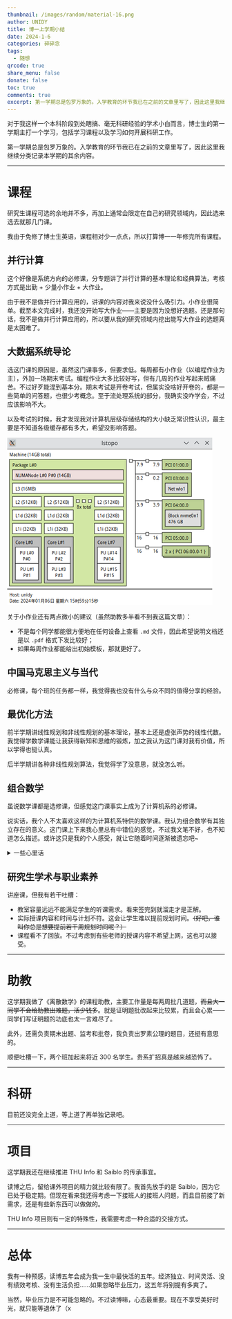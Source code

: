 ```yaml
---
thumbnail: /images/random/material-16.png
author: UNIDY
title: 博一上学期小结
date: 2024-1-6
categories: 碎碎念
tags:
  - 随想
qrcode: true
share_menu: false
donate: false
toc: true
comments: true
excerpt: 第一学期总是包罗万象的。入学教育的环节我已在之前的文章里写了，因此这里我继续分类记录本学期的其余内容。
---
```


对于我这样一个本科阶段到处瞎搞、毫无科研经验的学术小白而言，博士生的第一学期主打一个学习，包括学习课程以及学习如何开展科研工作。

第一学期总是包罗万象的。入学教育的环节我已在之前的文章里写了，因此这里我继续分类记录本学期的其余内容。

---

# 课程

研究生课程可选的余地并不多，再加上通常会限定在自己的研究领域内，因此选来选去就那几门课。

我由于免修了博士生英语，课程相对少一点点，所以打算博一一年修完所有课程。

## 并行计算

这个好像是系统方向的必修课，分专题讲了并行计算的基本理论和经典算法，考核方式是出勤 + 少量小作业 + 大作业。

由于我不是做并行计算应用的，讲课的内容对我来说没什么吸引力。小作业很简单。截至本文完成时，我还没开始写大作业——主要是因为没想好选题。还是那句话，我不是做并行计算应用的，所以要从我的研究领域内挖出能写大作业的选题真是太困难了。

## 大数据系统导论

选这门课的原因是，虽然这门课事多，但要求低。每周都有小作业（以编程作业为主），外加一场期末考试。编程作业大多比较好写，但有几周的作业写起来贼痛苦。不过好歹能混到基本分。期末考试是开卷考试，但属实没啥好开卷的，都是一些简单的问答题，也很少考概念。至于流处理系统的部分，我确实没咋学会，不过应该影响不大。

以及考试的时候，我才发现我对计算机层级存储结构的大小缺乏常识性认识，最主要是不知道各级缓存都有多大，希望没影响答题。

![lstopo](/images/lstopo.png)

关于小作业还有两点微小的建议（虽然助教多半看不到我这篇文章）：

- 不是每个同学都能很方便地在任何设备上查看 `.md` 文件，因此希望说明文档还是以 `.pdf` 格式下发比较好；
- 如果每周作业都能给出初始模板，那就更好了。

## 中国马克思主义与当代

必修课，每个班的任务都一样，我觉得我也没有什么与众不同的值得分享的经验。

## 最优化方法

前半学期讲线性规划和非线性规划的基本理论，基本上还是虚张声势的线性代数。我觉得学数学课能让我获得新知和思维的锻炼，加之我认为这门课对我有价值，所以学得也挺认真。

后半学期讲各种非线性规划算法，我觉得学了没意思，就没怎么听。

## 组合数学

虽说数学课都是选修课，但感觉这门课事实上成为了计算机系的必修课。

说实话，我个人不太喜欢这样的为计算机系特供的数学课。我认为组合数学有其独立存在的意义。这门课上下来我心里总有中错位的感觉，不过我文笔不好，也不知道怎么描述。或许这只是我的个人感受，就让它随着时间逐渐被遗忘吧~

<details>
    <summary>一些心里话</summary>
    <p>
        OI 爷不要因为高中提前学了点组合数学就沾沾自喜。那还不是因为数学好的都去了北大数院。如果我拿出 IMO 金牌选手，阁下又该如何应对？
    </p>
</details>
<p></p>

## 研究生学术与职业素养

讲座课，但我有若干吐槽：

- 教室容量远远不能满足学生的听课需求。看来签完到就溜走才是正解。
- 实际授课内容和时间与计划不符。这会让学生难以提前规划时间。~~（好吧，谁叫你总是想要提前若干周规划时间呢？）~~
- 课程看不了回放。不过考虑到有些老师的授课内容不希望上网，这也可以接受。

---

# 助教

这学期我做了《离散数学》的课程助教，主要工作量是每两周批几道题，~~而且大一同学不会给助教出难题，活少钱多~~。就是证明题批改起来比较累，而且会心累——同学们写证明题的功底也太一言难尽了。

此外，还需负责期末出题、监考和批卷，我负责出罗素公理的题目，还挺有意思的。

顺便吐槽一下，两个班加起来将近 300 名学生。贵系扩招真是越来越恐怖了。

---

# 科研

目前还没完全上道，等上道了再单独记录吧。

---

# 项目

这学期我还在继续推进 THU Info 和 Saiblo 的传承事宜。

读博之后，留给课外项目的精力就比较有限了。我首先放手的是 Saiblo，因为它已处于稳定期。但现在看来我还得考虑一下接班人的接班人问题，而且目前接了新需求，还是有些新东西可以做做的。

THU Info 项目则有一定的特殊性，我需要考虑一种合适的交接方式。

---

# 总体

我有一种预感，读博五年会成为我一生中最快活的五年。经济独立、时间灵活、没有绩效考核、没有生活负担……如果忽略毕业压力，这五年将别提有多爽了。

当然，毕业压力是不可能忽略的。不过读博嘛，心态最重要。现在不享受美好时光，就只能等退休了（x

